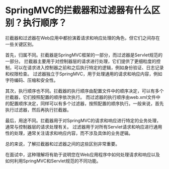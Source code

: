 # SpringMVC的拦截器和过滤器有什么区别？执行顺序？

拦截器和过滤器在Web应用中都扮演着请求和响应处理的角色，但它们之间存在一些关键区别。

首先，归属不同。拦截器是SpringMVC框架的一部分，而过滤器是Servlet规范的一部分。
拦截器主要用于对控制器层的请求进行处理，它们提供了更细粒度的控制，可以在请求进入控制器之前和之后执行特定的逻辑，例如身份验证、日志记录和权限检查。
过滤器独立于SpringMVC，用于处理通用的请求和响应内容，例如字符编码、压缩和安全性。

其次，执行顺序也不同。拦截器的执行顺序由配置文件中的顺序决定，可以有多个拦截器，它们按照配置的顺序依次执行。
而过滤器的执行顺序由web.xml文件中的配置顺序决定，同样可以有多个过滤器，按照配置的顺序执行。一般来说，首先执行过滤器，然后再执行拦截器。

最后，用途不同。拦截器用于对SpringMVC的请求和响应进行特定的业务处理，通常与控制器层的请求处理有关。
过滤器用于对所有Servlet请求和响应进行通用性的处理，通常关注请求和响应内容，而不涉及具体的业务逻辑。

总的来说，了解拦截器和过滤器之间的这些区别非常重要。

在面试中，这种理解将有助于说明您在Web应用程序中如何处理请求和响应以及如何利用SpringMVC和Servlet规范的不同功能。





